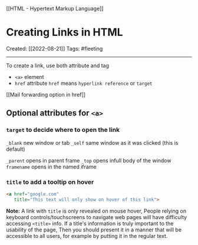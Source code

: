 [[HTML - Hypertext Markup Language]]

# Creating Links in HTML
Created:  [[2022-08-21]]
Tags: #fleeting 

---
To create a link, use both attribute and tag
- `<a>` element
- `href` attribute
`href` means `hyperlink reference` or `target`


[[Mail forwarding option in href]]



## Optional attributes for `<a>`
### `target` to decide where to open the link
`_blank`	new window or tab
`_self`	same window as it was clicked (this is default)


`_parent`	opens in parent frame
`_top`	opens infull body of the window
`framename`	opens in the named iframe

### `title` to add a tooltip on hover
```HTML
<a href="google.com"
   title="This text will only show on hover of this link">
```
**Note:** A link with `title` is only revealed on mouse hover, 
People relying on keyboard controls/touchscreens to navigate web pages will have difficulty accessing `<title>` info. 
If a title's information is truly important to the usability of the page,
Then you should present it in a manner that will be accessible to all users, 
    for example by putting it in the regular text.










